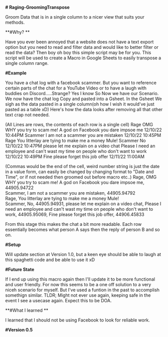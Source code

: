 **# Raging-GroomingTranspose**

Groom Data that is in a single column to a nicer view that suits your methods.  

**#Why? **

Have you ever been annoyed that a website does not have a text export option but you need to read and filter data and would like to better filter or read the data?
Then boy oh boy this simple script may be for you. This script will be used to create a Macro in Google Sheets to easily transpose a single column range.  

**#Example**

You have a chat log with a facebook scammer. But you want to reference certain parts of the chat for a YouTube Video or to have a laugh with buddies on Discord.....Strange? Yes I know
So Now we have our Scenario. We now have the chat log Copy and pasted into a Gsheet. In the Gsheet We sigh as the data pasted in a single column(oh how I wish it would've just pasted as a table xD) Here's how the data looks after removing all that other text crap not needed. 

(All Lines are rows, the contents of each row is a single cell)
Rage
OMG WHY you try to scam me!
A god on Facebook you dare impsoe me
12/10/22 10:44PM
Scammer
I am not a scammer you are mistaken
12/10/22 10:45PM
Rage
You litterlay are tying to make me a money Mule!
Scammer
No
12/10/22 10:47PM
please let me explain on a video chat
Please I need an employee and can't wast my time on people who don't want to work
12/10/22 10:49PM
Fine please forget this job offer
12/11/22 11:00AM

(Commas would be the end of the cell, weird number string is just the date in a value form, can easily be changed by changing format to "Date and Time", or if not needed then groomed out before macro etc..)
Rage,	OMG WHY you try to scam me!	A god on Facebook you dare impsoe me,	44905.94722											
Scammer,	I am not a scammer you are mistaken,	44905.94792												
Rage,	You litterlay are tying to make me a money Mule!						
Scammer,	No,	44905.94931,	please let me explain on a video chat,	Please I need an employee and can't wast my time on people who don't want to work,	44905.95069,	Fine please forget this job offer,	44906.45833

From this stage this makes the chat a bit more readable. Each row essentially becomes what person A says then the reply of person B and so on.

**#Setup**

Will update section at Version 1.0, but a keen eye should be able to laugh at this spaghetti code and be able to use it xD 

**#Future State**

If I end up using this macro again then I'll update it to be more functional and user friendly. 
For now this seems to be a one off solution to a very niceh scenario for myself. But I've used a funtion in the past to accomplish somethign similar. 
TLDR; Might not ever use again, keeping safe in the event I see a usecase again. Expect this to be DOA.

**#What I learned **

I learned that I should not be using Facebook to look for reliable work. 

**#Version 0.5**
